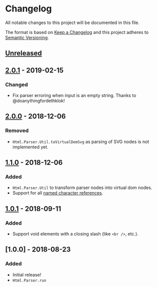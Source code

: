 # Changelog
All notable changes to this project will be documented in this file.

The format is based on [Keep a Changelog](http://keepachangelog.com/en/1.0.0/)
and this project adheres to [Semantic Versioning](http://semver.org/spec/v2.0.0.html).

## [Unreleased]

## [2.0.1] - 2019-02-15
### Changed
- Fix parser erroring when input is an empty string. Thanks to @doanythingfordethklok!

## [2.0.0] - 2018-12-06
### Removed
- `Html.Parser.Util.toVirtualDomSvg` as parsing of SVG nodes is not implemented yet.

## [1.1.0] - 2018-12-06
### Added
- `Html.Parser.Util` to transform parser nodes into virtual dom nodes.
- Support for all [named character references][named-character-references].

## [1.0.1] - 2018-09-11
### Added
- Support void elements with a closing slash (like `<br />`, etc.).

## [1.0.0] - 2018-08-23
### Added
- Initial release!
- `Html.Parser.run`

[named-character-references]: https://www.w3.org/TR/html5/syntax.html#named-character-references

[Unreleased]: https://github.com/hecrj/html-parser/compare/2.0.1...HEAD
[2.0.1]: https://github.com/hecrj/html-parser/compare/2.0.0...2.0.1
[2.0.0]: https://github.com/hecrj/html-parser/compare/1.1.0...2.0.0
[1.1.0]: https://github.com/hecrj/html-parser/compare/1.0.1...1.1.0
[1.0.1]: https://github.com/hecrj/html-parser/compare/1.0.0...1.0.1
